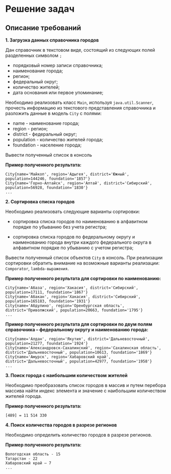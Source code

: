 # Решение задач

## Описание требований

<b>1.  Загрузка данных справочника городов</b>
    
    
  Дан справочник в текстовом виде, состоящий из следующих полей разделенных символом `;`
  
  - порядковый номер записи справочника;
  - наименование города;
  - регион;
  - федеральный округ;
  - количество жителей;
  - дата основания или первое упоминание;
  
  Необходимо реализовать класс `Main`, используя `java.util.Scanner`, прочесть информацию из текстового представления справочника и разложить данные в модель `City` с полями:
  
  - name - наименование города;
  - region - регион;
  - district - федеральный округ;
  - population -  количество жителей города;
  - foundation - население города;
  
  Вывести полученный список в консоль
  
  <b>Пример полученного результата:</b>
  
  `City{name='Майкоп', region='Адыгея', district='Южный', population=144246, foundation='1857'}`<br>
  `City{name='Горно-Алтайск', region='Алтай', district='Сибирский', population=56928, foundation='1830'}`<br>
  `...`
  
  
<b>2.  Сортировка списка городов</b>
 
 Необходимо реализовать следующие варианты сортировки:
 
  - cортировка списка городов по наименованию в алфавитном порядке по убыванию без учета регистра;
  
  - cортировка списка городов по федеральному округу и наименованию города внутри каждого федерального округа в алфавитном порядке по убыванию с учетом регистра;
  
 Вывести полученный список объектов `City` в консоль. При реализации сортировки обратить внимание на возможные варианты реализации: `Comporator`, `lambda-выражения`.
 
 <b>Пример полученного результата для сортировки по наименованию:</b>
 
 `City{name='Абаза', region='Хакасия', district='Сибирский', population=17111, foundation='1867'}`<br>
 `City{name='Абакан', region='Хакасия', district='Сибирский', population=165183, foundation='1931'}`<br>
 `City{name='Абдулино', region='Оренбургская область', district='Приволжский', population=20663, foundation='1795'}`<br>
 `...`
 
 <b>Пример полученного результата для сортировки по двум полям справочника – федеральному округу и наименованию города:</b>
 
 `City{name='Алдан', region='Якутия', district='Дальневосточный', population=21277, foundation='1924'}`<br>
 `City{name='Александровск-Сахалинский', region='Сахалинская область', district='Дальневосточный', population=10613, foundation='1869'}`<br>
 `City{name='Амурск', region='Хабаровский край', district='Дальневосточный', population=42977, foundation='1958'}`<br>
 `...`
    
<b>3.  Поиск города с наибольшим количеством жителей</b>

 Необходимо преобразовать список городов в массив и путем перебора массива найти индекс элемента и значение с наибольшим количеством жителей города.
 
 <b>Пример полученного результата:</b>
 
 `[489] = 11 514 330`
    
<b>4.  Поиск количества городов в разрезе регионов</b>

 Необходимо определить количество городов в разрезе регионов.
 
 <b>Пример полученного результата:</b>
 
 `Вологодская область - 15`<br>
 `Татарстан - 22`<br>
 `Хабаровский край – 7`<br>
 `...`
    

